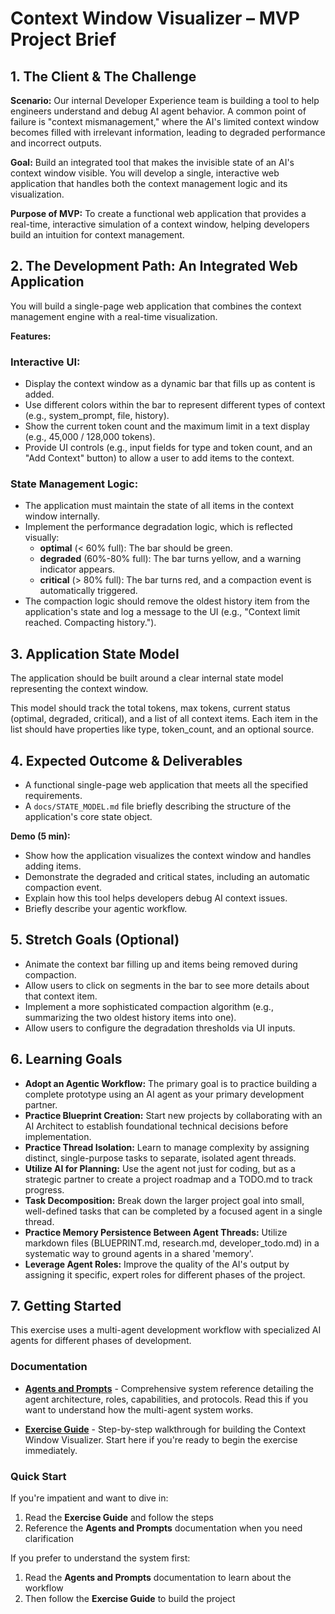 # Context Window Visualizer – MVP Project Brief

## 1. The Client & The Challenge

**Scenario:**
Our internal Developer Experience team is building a tool to help engineers understand and debug AI agent behavior. A common point of failure is "context mismanagement," where the AI's limited context window becomes filled with irrelevant information, leading to degraded performance and incorrect outputs.

**Goal:**
Build an integrated tool that makes the invisible state of an AI's context window visible. You will develop a single, interactive web application that handles both the context management logic and its visualization.

**Purpose of MVP:**
To create a functional web application that provides a real-time, interactive simulation of a context window, helping developers build an intuition for context management.

## 2. The Development Path: An Integrated Web Application

You will build a single-page web application that combines the context management engine with a real-time visualization.

**Features:**

### Interactive UI:
- Display the context window as a dynamic bar that fills up as content is added.
- Use different colors within the bar to represent different types of context (e.g., system_prompt, file, history).
- Show the current token count and the maximum limit in a text display (e.g., 45,000 / 128,000 tokens).
- Provide UI controls (e.g., input fields for type and token count, and an "Add Context" button) to allow a user to add items to the context.

### State Management Logic:
- The application must maintain the state of all items in the context window internally.
- Implement the performance degradation logic, which is reflected visually:
  - **optimal** (< 60% full): The bar should be green.
  - **degraded** (60%-80% full): The bar turns yellow, and a warning indicator appears.
  - **critical** (> 80% full): The bar turns red, and a compaction event is automatically triggered.
- The compaction logic should remove the oldest history item from the application's state and log a message to the UI (e.g., "Context limit reached. Compacting history.").

## 3. Application State Model

The application should be built around a clear internal state model representing the context window.

This model should track the total tokens, max tokens, current status (optimal, degraded, critical), and a list of all context items. Each item in the list should have properties like type, token_count, and an optional source.

## 4. Expected Outcome & Deliverables

- A functional single-page web application that meets all the specified requirements.
- A `docs/STATE_MODEL.md` file briefly describing the structure of the application's core state object.

**Demo (5 min):**
- Show how the application visualizes the context window and handles adding items.
- Demonstrate the degraded and critical states, including an automatic compaction event.
- Explain how this tool helps developers debug AI context issues.
- Briefly describe your agentic workflow.

## 5. Stretch Goals (Optional)

- Animate the context bar filling up and items being removed during compaction.
- Allow users to click on segments in the bar to see more details about that context item.
- Implement a more sophisticated compaction algorithm (e.g., summarizing the two oldest history items into one).
- Allow users to configure the degradation thresholds via UI inputs.

## 6. Learning Goals

- **Adopt an Agentic Workflow:** The primary goal is to practice building a complete prototype using an AI agent as your primary development partner.
- **Practice Blueprint Creation:** Start new projects by collaborating with an AI Architect to establish foundational technical decisions before implementation.
- **Practice Thread Isolation:** Learn to manage complexity by assigning distinct, single-purpose tasks to separate, isolated agent threads.
- **Utilize AI for Planning:** Use the agent not just for coding, but as a strategic partner to create a project roadmap and a TODO.md to track progress.
- **Task Decomposition:** Break down the larger project goal into small, well-defined tasks that can be completed by a focused agent in a single thread.
- **Practice Memory Persistence Between Agent Threads:** Utilize markdown files (BLUEPRINT.md, research.md, developer_todo.md) in a systematic way to ground agents in a shared 'memory'.
- **Leverage Agent Roles:** Improve the quality of the AI's output by assigning it specific, expert roles for different phases of the project.

## 7. Getting Started

This exercise uses a multi-agent development workflow with specialized AI agents for different phases of development.

### Documentation

- **[Agents and Prompts](Agents%20and%20Prompts.md)** - Comprehensive system reference detailing the agent architecture, roles, capabilities, and protocols. Read this if you want to understand how the multi-agent system works.

- **[Exercise Guide](exercise-guide.md)** - Step-by-step walkthrough for building the Context Window Visualizer. Start here if you're ready to begin the exercise immediately.

### Quick Start

If you're impatient and want to dive in:
1. Read the **Exercise Guide** and follow the steps
2. Reference the **Agents and Prompts** documentation when you need clarification

If you prefer to understand the system first:
1. Read the **Agents and Prompts** documentation to learn about the workflow
2. Then follow the **Exercise Guide** to build the project